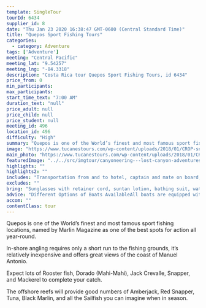 ```yaml
---
template: SingleTour
tourId: 6434
supplier_id: 8
date: "Thu Jan 23 2020 16:38:47 GMT-0600 (Central Standard Time)"
title: "Quepos Sport Fishing Tours"
categories:
  - category: Adventure
tags: ['Adventure']
meeting: "Central Pacific"
meeting_lat: "9.54257"
meeting_lng: "-84.3318"
description: "Costa Rica tour Quepos Sport Fishing Tours, id 6434"
price_from: 0
min_participants:
max_participants:
start_time_text: "7:00 AM"
duration_text: "null"
price_adult: null
price_child: null
price_student: null
meeting_id: 496
location_id: 496
difficulty: "High"
summary: "Quepos is one of the World’s finest and most famous sport fishing locations, named by Marlin Magazine as one of the best spots for action all year-round."
image: "https://www.tucanestours.com/wp-content/uploads/2018/01/CROP-snook-fishing-in-costa-rica.jpg"
main_photo: "https://www.tucanestours.com/wp-content/uploads/2018/01/CROP-snook-fishing-in-costa-rica.jpg"
featuredImage: "../../src/imgtour/canyoneering---lost-canyon-adventures-1.jpg"
highlights: ""
highlights2: ""
includes: "Transportation from and to hotel, captain and mate on board, all fishing tackle, diesel, beer, snacks, fruits, water, sodas, bait, and lures."
excludes: ""
bring: "Sunglasses with retainer cord, suntan lotion, bathing suit, waterproof camera, sandals and beach towel."
advice: "Different Options of Boats AvailableAll boats are equipped with light, medium and heavy tackle, canopy and comfortable seats, fishing licence"
accom: ""
contentClass: tour
---
```

Quepos is one of the World’s finest and most famous sport fishing locations, named by Marlin Magazine as one of the best spots for action all year-round.

In-shore angling requires only a short run to the fishing grounds, it’s relatively inexpensive and offers great views of the coast of Manuel Antonio.

Expect lots of Rooster fish, Dorado (Mahi-Mahi), Jack Crevalle, Snapper, and Mackerel to complete your catch.

The offshore reefs will provide good numbers of Amberjack, Red Snapper, Tuna, Black Marlin, and all the Sailfish you can imagine when in season.